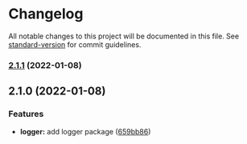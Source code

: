 # Changelog

All notable changes to this project will be documented in this file. See
[standard-version](https://github.com/conventional-changelog/standard-version)
for commit guidelines.

### [2.1.1](https://github.com/stasson/officr/compare/v2.1.0...v2.1.1) (2022-01-08)

## 2.1.0 (2022-01-08)

### Features

- **logger:** add logger package
  ([659bb86](https://github.com/stasson/officr/commit/659bb86f71befa88ba2cbfa187fce1fe8e46f1df))
